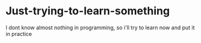 # Just-trying-to-learn-something
I dont know almost nothing in programming, so i'll try to learn now and put it in practice
